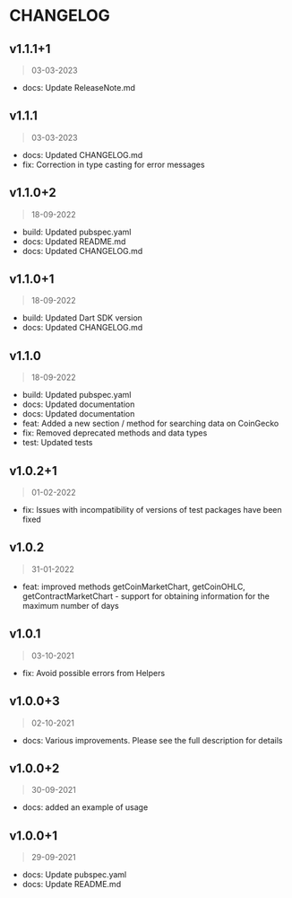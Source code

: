 # CHANGELOG 

## v1.1.1+1
> 03-03-2023

* docs:  Update ReleaseNote.md

## v1.1.1
> 03-03-2023

* docs:  Updated CHANGELOG.md
* fix:  Correction in type casting for error messages

## v1.1.0+2
> 18-09-2022

* build:  Updated pubspec.yaml
* docs:  Updated README.md
* docs:  Updated CHANGELOG.md

## v1.1.0+1
> 18-09-2022

* build:  Updated Dart SDK version
* docs:  Updated CHANGELOG.md

## v1.1.0
> 18-09-2022

* build:  Updated pubspec.yaml
* docs:  Updated documentation
* docs:  Updated documentation
* feat:  Added a new section &#x2F; method for searching data on CoinGecko
* fix:  Removed deprecated methods and data types
* test:  Updated tests

## v1.0.2+1
> 01-02-2022

* fix:  Issues with incompatibility of versions of test packages have been fixed

## v1.0.2
> 31-01-2022

* feat:  improved methods getCoinMarketChart, getCoinOHLC, getContractMarketChart - support for obtaining information for the maximum number of days

## v1.0.1
> 03-10-2021

* fix:  Avoid possible errors from Helpers

## v1.0.0+3
> 02-10-2021

* docs:  Various improvements. Please see the full description for details

## v1.0.0+2
> 30-09-2021

* docs:  added an example of usage

## v1.0.0+1
> 29-09-2021

* docs:  Update pubspec.yaml
* docs:  Update README.md

